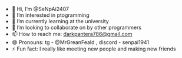 - 👋 Hi, I’m @SeNpAi2407
- 👀 I’m interested in ptogramming
- 🌱 I’m currently learning at the university
- 💞️ I’m looking to collaborate on by other programmers
- 📫 How to reach me: darkpantera786@gmail.com
- 😄 Pronouns: tg - @MrGreanFeald , discord - senpai1941
- ⚡ Fun fact: I really like meeting new people and making new friends

<!---
SeNpAi2407/SeNpAi2407 is a ✨ special ✨ repository because its `README.md` (this file) appears on your GitHub profile.
You can click the Preview link to take a look at your changes.
--->
